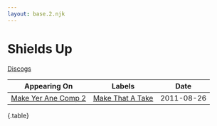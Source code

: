 ```yaml
---
layout: base.2.njk
---
```


# Shields Up

[Discogs](https://www.discogs.com/artist/2664397-Shields-Up)

| Appearing On | Labels | Date |
|---|---|---|
[Make Yer Ane Comp 2](../../releases/various-make-yer-ane-comp-2) | [Make That A Take](../../labels/make-that-a-take) | 2011-08-26 |

{.table}